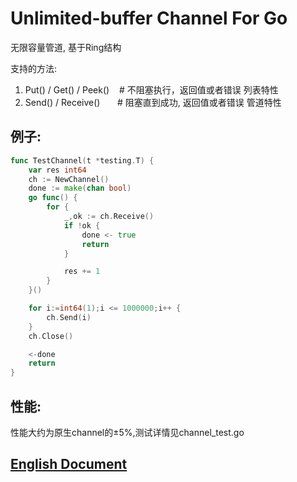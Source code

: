 # Unlimited-buffer Channel For Go
无限容量管道, 基于Ring结构

支持的方法:
1. Put() / Get() / Peek()  &nbsp;&nbsp;                     # 不阻塞执行，返回值或者错误           列表特性
2. Send() / Receive()      &nbsp;&nbsp;&nbsp;&nbsp;&nbsp;   # 阻塞直到成功, 返回值或者错误         管道特性

## 例子:
```go
func TestChannel(t *testing.T) {
    var res int64
	ch := NewChannel()
	done := make(chan bool)
	go func() {
		for {
			_,ok := ch.Receive()
			if !ok {
				done <- true
				return
			}

			res += 1
		}
	}()

	for i:=int64(1);i <= 1000000;i++ {
		ch.Send(i)
	}
	ch.Close()

	<-done
	return
}
```

## 性能:
性能大约为原生channel的±5%,测试详情见channel_test.go

## [English Document](https://github.com/jamestack/channel/blob/main/README.md)

